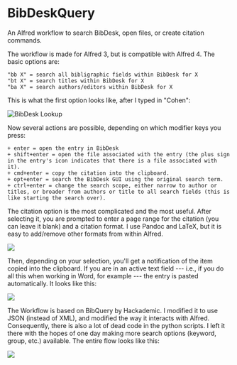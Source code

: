 # BibDeskQuery

An Alfred workflow to search BibDesk, open files, or create citation commands. 

The workflow is made for Alfred 3, but is compatible with Alfred 4. The basic options are:

    "bb X" = search all bibligraphic fields within BibDesk for X
    "bt X" = search titles within BibDesk for X
    "ba X" = search authors/editors within BibDesk for X

This is what the first option looks like, after I typed in "Cohen":

![BibDesk Lookup](https://zbiener.github.io/images/2016-06-06-searching-bibdesk-1.png)

Now several actions are possible, depending on which modifier keys you press:

    + enter = open the entry in BibDesk
    + shift+enter = open the file associated with the entry (the plus sign in the entry's icon indicates that there is a file associated with it).
    + cmd+enter = copy the citation into the clipboard.
    + opt+enter = search the BibDesk GUI using the original search term.
    + ctrl+enter = change the search scope, either narrow to author or titles, or broader from authors or title to all search fields (this is like starting the search over).


The citation option is the most complicated and the most useful. After selecting it, you are prompted to enter a page range for the citation (you can leave it blank) and a citation format. I use Pandoc and LaTeX, but it is easy to add/remove other formats from within Alfred.

![](https://zbiener.github.io/images/2016-06-06-searching-bibdesk-2.jpg)

Then, depending on your selection, you'll get a notification of the item copied into the clipboard. If you are in an active text field --- i.e., if you do all this when working in Word, for example --- the entry is pasted automatically. It looks like this:

![](https://zbiener.github.io/images/2016-06-06-searching-bibdesk-3.png)

The Workflow is based on BibQuery by Hackademic. I modified it to use JSON (instead of XML), and modified the way it interacts with Alfred. Consequently, there is also a lot of dead code in the python scripts. I left it there with the hopes of one day making more search options (keyword, group, etc.) available. The entire flow looks like this:

![](https://zbiener.github.io/images/2016-06-06-searching-bibdesk-4.jpg)
